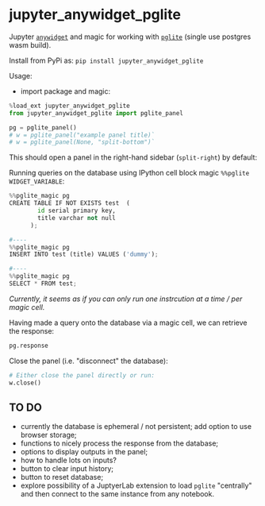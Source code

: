 # jupyter_anywidget_pglite

Jupyter [`anywidget`](https://anywidget.dev/) and magic for working with [`pglite`](https://github.com/electric-sql/pglite) (single use postgres wasm build).

Install from PyPi as: `pip install jupyter_anywidget_pglite`

Usage:

- import package and magic:

```python
%load_ext jupyter_anywidget_pglite
from jupyter_anywidget_pglite import pglite_panel

pg = pglite_panel()
# w = pglite_panel("example panel title)`
# w = pglite_panel(None, "split-bottom")`
```

This should open a panel in the right-hand sidebar (`split-right`) by default:

Running queries on the database using IPython cell block magic `%%pglite WIDGET_VARIABLE`:

```python
%%pglite_magic pg
CREATE TABLE IF NOT EXISTS test  (
        id serial primary key,
        title varchar not null
      );

#----
%%pglite_magic pg
INSERT INTO test (title) VALUES ('dummy');

#----
%%pglite_magic pg
SELECT * FROM test;

```

*Currently, it seems as if you can only run one instrcution at a time / per magic cell.*

Having made a query onto the database via a magic cell, we can retrieve the response:

```python
pg.response
```

Close the panel (i.e. "disconnect" the database):

```python
# Either close the panel directly or run:
w.close()
```

## TO DO

- currently the database is ephemeral / not persistent; add option to use browser storage;
- functions to nicely process the response from the database;
- options to display outputs in the panel;
- how to handle lots on inputs?
- button to clear input history;
- button to reset database;
- explore possibility of a JuptyerLab extension to load `pglite` "centrally" and then connect to the same instance from any notebook.
